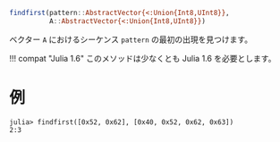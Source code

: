 ```julia
findfirst(pattern::AbstractVector{<:Union{Int8,UInt8}},
          A::AbstractVector{<:Union{Int8,UInt8}})
```

ベクター `A` におけるシーケンス `pattern` の最初の出現を見つけます。

!!! compat "Julia 1.6"
    このメソッドは少なくとも Julia 1.6 を必要とします。


# 例

```jldoctest
julia> findfirst([0x52, 0x62], [0x40, 0x52, 0x62, 0x63])
2:3
```
